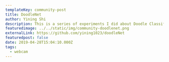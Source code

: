 ```yaml
---
templateKey: community-post
title: DoodleNet
author: Yining Shi
description: This is a series of experiments I did about Doodle Classifier(a Convolutional Neural Network) using tensorflow.js and tensorflow. The data I used is from Quickdraw dataset.
featuredimage: ../../static/img/community-doodlenet.png
externalLink: https://github.com/yining1023/doodleNet
featuredpost: false
date: 2019-04-28T15:04:10.000Z
tags:
  - webcam
---
```


